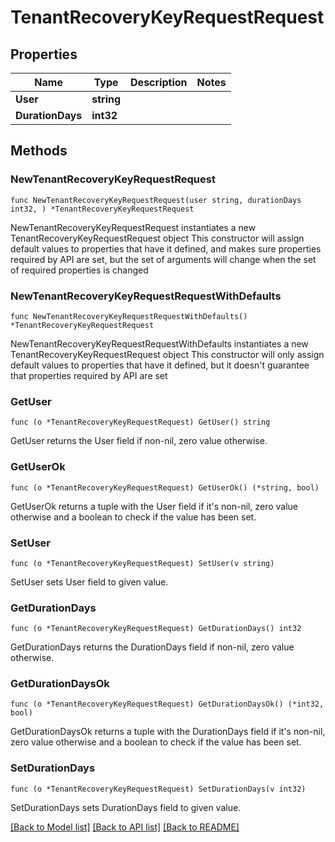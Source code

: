 # TenantRecoveryKeyRequestRequest

## Properties

Name | Type | Description | Notes
------------ | ------------- | ------------- | -------------
**User** | **string** |  | 
**DurationDays** | **int32** |  | 

## Methods

### NewTenantRecoveryKeyRequestRequest

`func NewTenantRecoveryKeyRequestRequest(user string, durationDays int32, ) *TenantRecoveryKeyRequestRequest`

NewTenantRecoveryKeyRequestRequest instantiates a new TenantRecoveryKeyRequestRequest object
This constructor will assign default values to properties that have it defined,
and makes sure properties required by API are set, but the set of arguments
will change when the set of required properties is changed

### NewTenantRecoveryKeyRequestRequestWithDefaults

`func NewTenantRecoveryKeyRequestRequestWithDefaults() *TenantRecoveryKeyRequestRequest`

NewTenantRecoveryKeyRequestRequestWithDefaults instantiates a new TenantRecoveryKeyRequestRequest object
This constructor will only assign default values to properties that have it defined,
but it doesn't guarantee that properties required by API are set

### GetUser

`func (o *TenantRecoveryKeyRequestRequest) GetUser() string`

GetUser returns the User field if non-nil, zero value otherwise.

### GetUserOk

`func (o *TenantRecoveryKeyRequestRequest) GetUserOk() (*string, bool)`

GetUserOk returns a tuple with the User field if it's non-nil, zero value otherwise
and a boolean to check if the value has been set.

### SetUser

`func (o *TenantRecoveryKeyRequestRequest) SetUser(v string)`

SetUser sets User field to given value.


### GetDurationDays

`func (o *TenantRecoveryKeyRequestRequest) GetDurationDays() int32`

GetDurationDays returns the DurationDays field if non-nil, zero value otherwise.

### GetDurationDaysOk

`func (o *TenantRecoveryKeyRequestRequest) GetDurationDaysOk() (*int32, bool)`

GetDurationDaysOk returns a tuple with the DurationDays field if it's non-nil, zero value otherwise
and a boolean to check if the value has been set.

### SetDurationDays

`func (o *TenantRecoveryKeyRequestRequest) SetDurationDays(v int32)`

SetDurationDays sets DurationDays field to given value.



[[Back to Model list]](../README.md#documentation-for-models) [[Back to API list]](../README.md#documentation-for-api-endpoints) [[Back to README]](../README.md)


